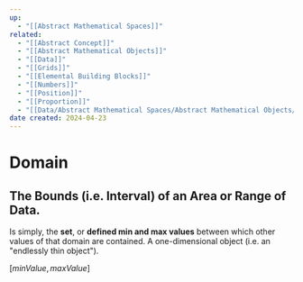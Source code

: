 ```yaml
---
up:
  - "[[Abstract Mathematical Spaces]]"
related:
  - "[[Abstract Concept]]"
  - "[[Abstract Mathematical Objects]]"
  - "[[Data]]"
  - "[[Grids]]"
  - "[[Elemental Building Blocks]]"
  - "[[Numbers]]"
  - "[[Position]]"
  - "[[Proportion]]"
  - "[[Data/Abstract Mathematical Spaces/Abstract Mathematical Objects/Measurement]]"
date created: 2024-04-23
---
```

# Domain
## The Bounds (i.e. Interval) of an Area or Range of Data.
Is simply, the **set**, or **defined min and max values** between which other values of that domain are contained. 
	A one-dimensional object (i.e. an "endlessly thin object").

$[minValue, maxValue]$
